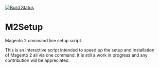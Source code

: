 [![Build Status](https://travis-ci.org/SirMuppit/m2setup.svg?branch=master)](https://travis-ci.org/SirMuppit/m2setup)

# M2Setup
Magento 2 command line setup script.

This is an interactive script intended to speed up the setup and installation of Magento 2 all via one command. It is
still a work in progress and any contribution will be appreciated.